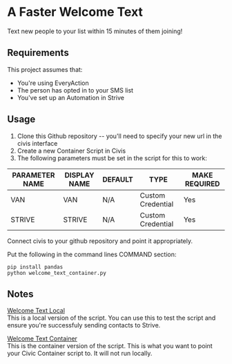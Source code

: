# A Faster Welcome Text

Text new people to your list within 15 minutes of them joining!

## Requirements
This project assumes that:

* You're using EveryAction
* The person has opted in to your SMS list
* You've set up an Automation in Strive 

## Usage

1. Clone this Github repository -- you'll need to specify your new url in the civis interface
2. Create a new Container Script in Civis
3. The following parameters must be set in the script for this to work:

| PARAMETER NAME | DISPLAY NAME | DEFAULT | TYPE              | MAKE REQUIRED |
|----------------|--------------|---------|-------------------|---------------|
| VAN            | VAN          | N/A     | Custom Credential | Yes           |
| STRIVE         | STRIVE       | N/A     | Custom Credential | Yes           |

Connect civis to your github repository and point it appropriately.

Put the following in the command lines COMMAND section:

```
pip install pandas
python welcome_text_container.py

```

## Notes

[Welcome Text Local](https://github.com/sunrisedatadept/a-faster-welcome-text/blob/main/welcome_text_local.py)  
This is a local version of the script. You can use this to test the script and ensure you're successfuly sending contacts to Strive.   

[Welcome Text Container](https://github.com/sunrisedatadept/a-faster-welcome-text/blob/main/welcome_text_container.py)  
This is the container version of the script. This is what you want to point your Civic Container script to. It will not run locally. 
